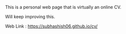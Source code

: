This is a personal web page that is virtually an online CV.

Will keep improving this.

Web Link : https://subhashish06.github.io/cv/
